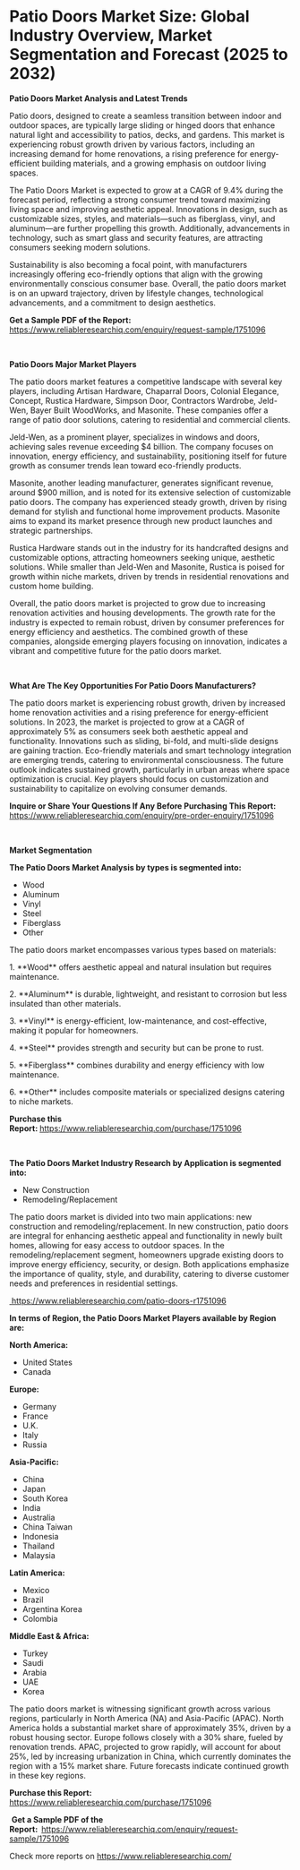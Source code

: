 <p><h1>Patio Doors Market Size: Global Industry Overview, Market Segmentation and Forecast (2025 to 2032)</h1></p><p><strong>Patio Doors Market Analysis and Latest Trends</strong></p>
<p><p>Patio doors, designed to create a seamless transition between indoor and outdoor spaces, are typically large sliding or hinged doors that enhance natural light and accessibility to patios, decks, and gardens. This market is experiencing robust growth driven by various factors, including an increasing demand for home renovations, a rising preference for energy-efficient building materials, and a growing emphasis on outdoor living spaces. </p><p>The Patio Doors Market is expected to grow at a CAGR of 9.4% during the forecast period, reflecting a strong consumer trend toward maximizing living space and improving aesthetic appeal. Innovations in design, such as customizable sizes, styles, and materials—such as fiberglass, vinyl, and aluminum—are further propelling this growth. Additionally, advancements in technology, such as smart glass and security features, are attracting consumers seeking modern solutions. </p><p>Sustainability is also becoming a focal point, with manufacturers increasingly offering eco-friendly options that align with the growing environmentally conscious consumer base. Overall, the patio doors market is on an upward trajectory, driven by lifestyle changes, technological advancements, and a commitment to design aesthetics.</p></p>
<p><strong>Get a Sample PDF of the Report:&nbsp;</strong> <a href="https://www.reliableresearchiq.com/enquiry/request-sample/1751096?utm_campaign=2271&utm_medium=2&utm_source=Github&utm_content=ia&utm_term=04042025&utm_id=patio-doors">https://www.reliableresearchiq.com/enquiry/request-sample/1751096</a></p>
<p>&nbsp;</p>
<p><strong>Patio Doors Major Market Players</strong></p>
<p><p>The patio doors market features a competitive landscape with several key players, including Artisan Hardware, Chaparral Doors, Colonial Elegance, Concept, Rustica Hardware, Simpson Door, Contractors Wardrobe, Jeld-Wen, Bayer Built WoodWorks, and Masonite. These companies offer a range of patio door solutions, catering to residential and commercial clients.</p><p>Jeld-Wen, as a prominent player, specializes in windows and doors, achieving sales revenue exceeding $4 billion. The company focuses on innovation, energy efficiency, and sustainability, positioning itself for future growth as consumer trends lean toward eco-friendly products.</p><p>Masonite, another leading manufacturer, generates significant revenue, around $900 million, and is noted for its extensive selection of customizable patio doors. The company has experienced steady growth, driven by rising demand for stylish and functional home improvement products. Masonite aims to expand its market presence through new product launches and strategic partnerships.</p><p>Rustica Hardware stands out in the industry for its handcrafted designs and customizable options, attracting homeowners seeking unique, aesthetic solutions. While smaller than Jeld-Wen and Masonite, Rustica is poised for growth within niche markets, driven by trends in residential renovations and custom home building.</p><p>Overall, the patio doors market is projected to grow due to increasing renovation activities and housing developments. The growth rate for the industry is expected to remain robust, driven by consumer preferences for energy efficiency and aesthetics. The combined growth of these companies, alongside emerging players focusing on innovation, indicates a vibrant and competitive future for the patio doors market.</p></p>
<p>&nbsp;</p>
<p><strong>What Are The Key Opportunities For Patio Doors Manufacturers?</strong></p>
<p><p>The patio doors market is experiencing robust growth, driven by increased home renovation activities and a rising preference for energy-efficient solutions. In 2023, the market is projected to grow at a CAGR of approximately 5% as consumers seek both aesthetic appeal and functionality. Innovations such as sliding, bi-fold, and multi-slide designs are gaining traction. Eco-friendly materials and smart technology integration are emerging trends, catering to environmental consciousness. The future outlook indicates sustained growth, particularly in urban areas where space optimization is crucial. Key players should focus on customization and sustainability to capitalize on evolving consumer demands.</p></p>
<p><strong>Inquire or Share Your Questions If Any Before Purchasing This Report:</strong> <a href="https://www.reliableresearchiq.com/enquiry/pre-order-enquiry/1751096?utm_campaign=2271&utm_medium=2&utm_source=Github&utm_content=ia&utm_term=04042025&utm_id=patio-doors">https://www.reliableresearchiq.com/enquiry/pre-order-enquiry/1751096</a></p>
<p>&nbsp;</p>
<p><strong>Market Segmentation</strong></p>
<p><strong>The Patio Doors Market Analysis by types is segmented into:</strong></p>
<p><ul><li>Wood</li><li>Aluminum</li><li>Vinyl</li><li>Steel</li><li>Fiberglass</li><li>Other</li></ul></p>
<p><p>The patio doors market encompasses various types based on materials: </p><p>1. **Wood** offers aesthetic appeal and natural insulation but requires maintenance.</p><p>2. **Aluminum** is durable, lightweight, and resistant to corrosion but less insulated than other materials.</p><p>3. **Vinyl** is energy-efficient, low-maintenance, and cost-effective, making it popular for homeowners.</p><p>4. **Steel** provides strength and security but can be prone to rust.</p><p>5. **Fiberglass** combines durability and energy efficiency with low maintenance.</p><p>6. **Other** includes composite materials or specialized designs catering to niche markets.</p></p>
<p><strong>Purchase this Report:&nbsp;</strong><a href="https://www.reliableresearchiq.com/purchase/1751096?utm_campaign=2271&utm_medium=2&utm_source=Github&utm_content=ia&utm_term=04042025&utm_id=patio-doors">https://www.reliableresearchiq.com/purchase/1751096</a></p>
<p>&nbsp;</p>
<p><strong>The Patio Doors Market Industry Research by Application is segmented into:</strong></p>
<p><ul><li>New Construction</li><li>Remodeling/Replacement</li></ul></p>
<p><p>The patio doors market is divided into two main applications: new construction and remodeling/replacement. In new construction, patio doors are integral for enhancing aesthetic appeal and functionality in newly built homes, allowing for easy access to outdoor spaces. In the remodeling/replacement segment, homeowners upgrade existing doors to improve energy efficiency, security, or design. Both applications emphasize the importance of quality, style, and durability, catering to diverse customer needs and preferences in residential settings.</p></p>
<p><a href="https://www.reliableresearchiq.com/patio-doors-r1751096?utm_campaign=2271&utm_medium=2&utm_source=Github&utm_content=ia&utm_term=04042025&utm_id=patio-doors">&nbsp;https://www.reliableresearchiq.com/patio-doors-r1751096</a></p>
<p><strong>In terms of Region, the Patio Doors Market Players available by Region are:</strong></p>
<p>
    <p> <strong> North America: </strong>
        <ul>
            <li>United States</li>
            <li>Canada</li>
        </ul>
        </p> 
    <p> <strong> Europe: </strong>
        <ul>
            <li>Germany</li>
            <li>France</li>
            <li>U.K.</li>
            <li>Italy</li>
            <li>Russia</li>
        </ul>
        </p> 
    <p> <strong> Asia-Pacific: </strong>
        <ul>
            <li>China</li>
            <li>Japan</li>
            <li>South Korea</li>
            <li>India</li>
            <li>Australia</li>
            <li>China Taiwan</li>
            <li>Indonesia</li>
            <li>Thailand</li>
            <li>Malaysia</li>
        </ul>
        </p> 
    <p> <strong> Latin America: </strong>
        <ul>
            <li>Mexico</li>
            <li>Brazil</li>
            <li>Argentina Korea</li>
            <li>Colombia</li>
        </ul>
        </p> 
    <p> <strong> Middle East & Africa: </strong>
        <ul>
            <li>Turkey</li>
            <li>Saudi</li>
            <li>Arabia</li>
            <li>UAE</li>
            <li>Korea</li>
        </ul>
    </p>
    </p>
<p><p>The patio doors market is witnessing significant growth across various regions, particularly in North America (NA) and Asia-Pacific (APAC). North America holds a substantial market share of approximately 35%, driven by a robust housing sector. Europe follows closely with a 30% share, fueled by renovation trends. APAC, projected to grow rapidly, will account for about 25%, led by increasing urbanization in China, which currently dominates the region with a 15% market share. Future forecasts indicate continued growth in these key regions.</p></p>
<p><strong>Purchase this Report: </strong><a href="https://www.reliableresearchiq.com/purchase/1751096?utm_campaign=2271&utm_medium=2&utm_source=Github&utm_content=ia&utm_term=04042025&utm_id=patio-doors">https://www.reliableresearchiq.com/purchase/1751096</a></p>
<p>&nbsp;<strong>Get a Sample PDF of the Report:&nbsp;&nbsp;</strong><a href="https://www.reliableresearchiq.com/enquiry/request-sample/1751096?utm_campaign=2271&utm_medium=2&utm_source=Github&utm_content=ia&utm_term=04042025&utm_id=patio-doors">https://www.reliableresearchiq.com/enquiry/request-sample/1751096</a></p>
<p><strong></strong></p>
<p>Check more reports on <a href="https://www.reliableresearchiq.com/?utm_campaign=2271&utm_medium=2&utm_source=Github&utm_content=ia&utm_term=04042025&utm_id=patio-doors">https://www.reliableresearchiq.com/</a></p>